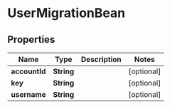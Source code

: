 # UserMigrationBean

## Properties
Name | Type | Description | Notes
------------ | ------------- | ------------- | -------------
**accountId** | **String** |  |  [optional]
**key** | **String** |  |  [optional]
**username** | **String** |  |  [optional]
